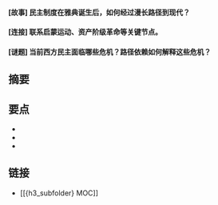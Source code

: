 #### [故事] 民主制度在雅典诞生后，如何经过漫长路径到现代？


#### [连接] 联系启蒙运动、资产阶级革命等关键节点。


#### [谜题] 当前西方民主面临哪些危机？路径依赖如何解释这些危机？


## 摘要


## 要点

- 
- 
- 

## 链接

- [[{h3_subfolder} MOC]]
